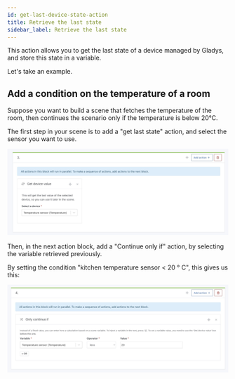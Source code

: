 ```yaml
---
id: get-last-device-state-action
title: Retrieve the last state
sidebar_label: Retrieve the last state
---
```


This action allows you to get the last state of a device managed by Gladys, and store this state in a variable.

Let's take an example.

## Add a condition on the temperature of a room

Suppose you want to build a scene that fetches the temperature of the room, then continues the scenario only if the temperature is below 20°C.

The first step in your scene is to add a "get last state" action, and select the sensor you want to use.

![Get last scene state](../../static/img/docs/en/scenes/get-last-device-state-action/get-last-device-state.jpg)

Then, in the next action block, add a "Continue only if" action, by selecting the variable retrieved previously.

By setting the condition "kitchen temperature sensor < 20 ° C", this gives us this:

![Continue only if scene](../../static/img/docs/en/scenes/get-last-device-state-action/continue-only-if.jpg)
